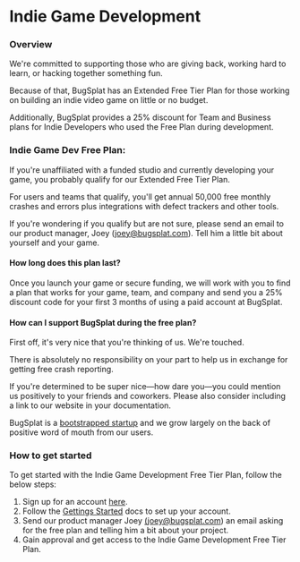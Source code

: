 # Indie Game Development

### Overview

We're committed to supporting those who are giving back, working hard to learn, or hacking together something fun.

Because of that, BugSplat has an Extended Free Tier Plan for those working on building an indie video game on little or no budget.

Additionally, BugSplat provides a 25% discount for Team and Business plans for Indie Developers who used the Free Plan during development.

### Indie Game Dev Free Plan:

If you're unaffiliated with a funded studio and currently developing your game, you probably qualify for our Extended Free Tier Plan.

For users and teams that qualify, you'll get annual 50,000 free monthly crashes and errors plus integrations with defect trackers and other tools.‌

If you're wondering if you qualify but are not sure, please send an email to our product manager, Joey (joey@bugsplat.com). Tell him a little bit about yourself and your game.

#### How long does this plan last?

Once you launch your game or secure funding, we will work with you to find a plan that works for your game, team, and company and send you a 25% discount code for your first 3 months of using a paid account at BugSplat.

#### How can I support BugSplat during the free plan?

First off, it's very nice that you're thinking of us. We're touched.  &#x20;

There is absolutely no responsibility on your part to help us in exchange for getting free crash reporting. &#x20;

If you're determined to be super nice—how dare you—you could mention us positively to your friends and coworkers. Please also consider including a link to our website in your documentation.

BugSplat is a [bootstrapped startup](https://www.bugsplat.com/about/) and we grow largely on the back of positive word of mouth from our users.

### How to get started

To get started with the Indie Game Development Free Tier Plan, follow the below steps:&#x20;

1. Sign up for an account [here](https://app.bugsplat.com/v2/sign-up).
2. Follow the [Gettings Started](../../../introduction/getting-started/) docs to set up your account.
3. Send our product manager Joey [(joey@bugsplat.com](mailto:joey@bugsplat.com)) an email asking for the free plan and telling him a bit about your project.
4. Gain approval and get access to the Indie Game Development Free Tier Plan. 
